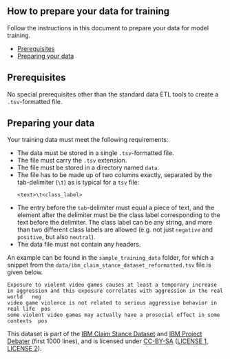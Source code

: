 ## How to prepare your data for training

Follow the instructions in this document to prepare your data for model training.
- [Prerequisites](#prerequisites)
- [Preparing your data](#preparing-your-data)

## Prerequisites
No special prerequisites other than the standard data ETL tools to create a `.tsv`-formatted file.

## Preparing your data

Your training data must meet the following requirements:
- The data must be stored in a single `.tsv`-formatted file.
- The file must carry the `.tsv` extension. 
- The file must be stored in a directory named `data`.
- The file has to be made up of two columns exactly, separated by the tab-delimiter (`\t`) as is typical for a `tsv` file: 
  ```
  <text>\t<class_label>
  ```
- The entry before the `tab`-delimiter must equal a piece of text, and the element after the delimiter must be the class label corresponding to the text before the delimiter. The class label can be any string, and more than two different class labels are allowed (e.g. not just `negative` and `positive`, but also `neutral`). 
- The data file must not contain any headers.

An example can be found in the `sample_training_data` folder, for which a snippet from the `data/ibm_claim_stance_dataset_reformatted.tsv` file is given below.

```
Exposure to violent video games causes at least a temporary increase in aggression and this exposure correlates with aggression in the real world	neg
video game violence is not related to serious aggressive behavior in real life	pos
some violent video games may actually have a prosocial effect in some contexts	pos
```

This dataset is part of the [IBM Claim Stance Dataset](http://www.research.ibm.com/haifa/dept/vst/debating_data.shtml) and [IBM Project Debater](https://www.research.ibm.com/artificial-intelligence/project-debater/) (first 1000 lines), and is licensed under
[CC-BY-SA](http://creativecommons.org/licenses/by-sa/3.0/) ([LICENSE 1](http://www.research.ibm.com/haifa/dept/vst/debating_data.shtml#Project), [LICENSE 2](https://en.wikipedia.org/wiki/Wikipedia:Copyrights#Reusers.27_rights_and_obligations)).